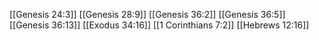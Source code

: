[[Genesis 24:3]]
[[Genesis 28:9]]
[[Genesis 36:2]]
[[Genesis 36:5]]
[[Genesis 36:13]]
[[Exodus 34:16]]
[[1 Corinthians 7:2]]
[[Hebrews 12:16]]
